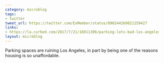 ```yaml
---
category: microblog
tags:
- twitter
tweet_url: https://twitter.com/ExMember/status/890244269021159427
links:
- https://la.curbed.com/2017/7/21/16011386/parking-lots-bad-los-angeles-development
layout: microblog
---
```

Parking spaces are ruining Los Angeles, in part by being one of the reasons housing is so unaffordable.
